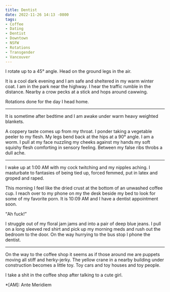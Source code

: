```yaml
---
title: Dentist
date: 2022-11-26 14:13 -0800
tags:
- Coffee
- Dating
- Dentist
- Downtown
- NSFW
- Rotations
- Transgender
- Vancouver
---
```


I rotate up to a 45° angle.  Head on the ground legs in the air.

It is a cool dark evening and I am safe and sheltered in my warm
winter coat.  I am in the park near the highway.  I hear the traffic
rumble in the distance.  Nearby a crow pecks at a stick and hops
around cawwing.

Rotations done for the day I head home.

***

It is sometime after bedtime and I am awake under warm heavy weighted
blankets.

A coppery taste comes up from my throat.  I ponder taking a vegetable
peeler to my flesh.  My legs bend back at the hips at a 90° angle.  I
am a worm.  I pull at my face nuzzling my cheeks against my hands my
soft squishy flesh comforting in sensory feeling.  Between my false
ribs throbs a dull ache.

***

I wake up at 1:00&nbsp;AM with my cock twitching and my nipples
aching.  I masturbate to fantasies of being tied up, forced femmed,
put in latex and groped and raped.

This morning I feel like the dried crust at the bottom of an unwashed
coffee cup.  I reach over to my phone on my the desk beside my bed to
look for some of my favorite porn.  It is 10:09&nbsp;AM and I have a
dentist appointment soon.

<q>Ah fuck!</q>

I struggle out of my floral jam jams and into a pair of deep blue
jeans.  I pull on a long sleeved red shirt and pick up my morning meds
and rush out the bedroom to the door.  On the way hurrying to the bus
stop I phone the dentist.

***

On the way to the coffee shop it seems as if those around me are
puppets moving all stiff and herky-jerky.  The yellow crane in a
nearby building under construction becomes a little toy.  Toy cars and
toy houses and toy people.

I take a shit in the coffee shop after talking to a cute girl.

*[AM]: Ante Meridiem
